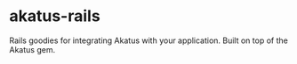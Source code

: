 akatus-rails
============

Rails goodies for integrating Akatus with your application. Built on top of the Akatus gem.
